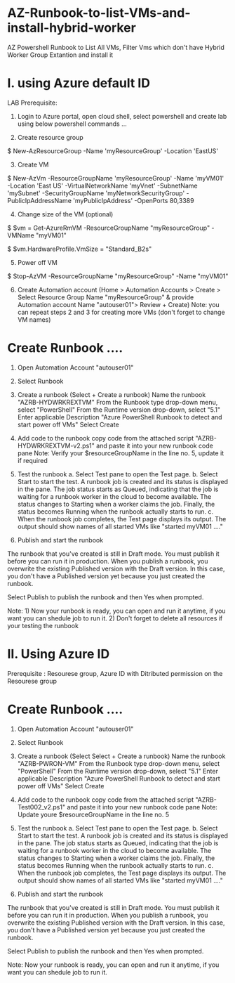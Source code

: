 # AZ-Runbook-to-list-VMs-and-install-hybrid-worker

AZ Powershell Runbook to List All VMs, Filter Vms which don't have Hybrid Worker Group Extantion and install it

# I. using Azure default ID
LAB Prerequisite:

1. Login to Azure portal, open cloud shell, select powershell and create lab using below powershell commands ...

2. Create resource group

$ New-AzResourceGroup -Name 'myResourceGroup' -Location 'EastUS'

3. Create VM

$ New-AzVm -ResourceGroupName 'myResourceGroup' -Name 'myVM01' -Location 'East US' -VirtualNetworkName 'myVnet' -SubnetName 'mySubnet' -SecurityGroupName 'myNetworkSecurityGroup' -PublicIpAddressName 'myPublicIpAddress' -OpenPorts 80,3389

4. Change size of the VM (optional)

$ $vm = Get-AzureRmVM -ResourceGroupName "myResourceGroup" -VMName "myVM01"

$ $vm.HardwareProfile.VmSize = "Standard_B2s"

5. Power off VM

$ Stop-AzVM -ResourceGroupName "myResourceGroup" -Name "myVM01"

6. Create Automation account (Home > Automation Accounts > Create > Select Resource Group Name "myResourceGroup" & provide Automation account Name "autouser01"> Review + Create)
Note: you can repeat steps 2 and 3 for creating more VMs (don't forget to change VM names)

# Create Runbook ....
1. Open Automation Account "autouser01"

2. Select Runbook

3. Create a runbook (Select + Create a runbook) Name the runbook "AZRB-HYDWRKREXTVM" From the Runbook type drop-down menu, select "PowerShell" From the Runtime version drop-down, select "5.1" Enter applicable Description "Azure PowerShell Runbook to detect and start power off VMs" Select Create

4. Add code to the runbook copy code from the attached script "AZRB-HYDWRKREXTVM-v2.ps1" and paste it into your new runbook code pane Note: Verify your $resourceGroupName in the line no. 5, update it if required

5. Test the runbook a. Select Test pane to open the Test page. b. Select Start to start the test. A runbook job is created and its status is displayed in the pane. The job status starts as Queued, indicating that the job is waiting for a runbook worker in the cloud to become available. The status changes to Starting when a worker claims the job. Finally, the status becomes Running when the runbook actually starts to run. c. When the runbook job completes, the Test page displays its output. The output should show names of all started VMs like "started myVM01 ...."

6. Publish and start the runbook

The runbook that you've created is still in Draft mode. You must publish it before you can run it in production. When you publish a runbook, you overwrite the existing Published version with the Draft version. In this case, you don't have a Published version yet because you just created the runbook.

Select Publish to publish the runbook and then Yes when prompted.

Note: 1) Now your runbook is ready, you can open and run it anytime, if you want you can shedule job to run it.
      2) Don't forget to delete all resources if your testing the runbook

# II. Using Azure ID
Prerequisite : Resourese group, Azure ID with Ditributed permission on the Resourese group

# Create Runbook ....
1. Open Automation Account "autouser01"

2. Select Runbook

3. Create a runbook (Select Select + Create a runbook) Name the runbook "AZRB-PWRON-VM" From the Runbook type drop-down menu, select "PowerShell" From the Runtime version drop-down, select "5.1" Enter applicable Description "Azure PowerShell Runbook to detect and start power off VMs" Select Create

4. Add code to the runbook copy code from the attached script "AZRB-Test002_v2.ps1" and paste it into your new runbook code pane Note: Update youre $resourceGroupName in the line no. 5

5. Test the runbook a. Select Test pane to open the Test page. b. Select Start to start the test. A runbook job is created and its status is displayed in the pane. The job status starts as Queued, indicating that the job is waiting for a runbook worker in the cloud to become available. The status changes to Starting when a worker claims the job. Finally, the status becomes Running when the runbook actually starts to run. c. When the runbook job completes, the Test page displays its output. The output should show names of all started VMs like "started myVM01 ...."

6. Publish and start the runbook

The runbook that you've created is still in Draft mode. You must publish it before you can run it in production. When you publish a runbook, you overwrite the existing Published version with the Draft version. In this case, you don't have a Published version yet because you just created the runbook.

Select Publish to publish the runbook and then Yes when prompted.

Note: Now your runbook is ready, you can open and run it anytime, if you want you can shedule job to run it.
